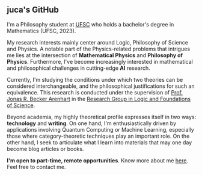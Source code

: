## juca's GitHub

I'm a Philosophy student at [UFSC](https://ufsc.br/) who holds a bachelor's degree in Mathematics (UFSC, 2023). 

My research interests mainly center around Logic, Philosophy of Science and Physics. A notable part of the Physics-related problems that intrigues me lies at the intersection of **Mathematical Physics** and **Philosophy of Physics**. Furthermore, I've become increasingly interested in mathematical and philosophical challenges in cutting-edge **AI** research.
 
Currently, I'm studying the conditions under which two theories can be considered interchangeable, and the philosophical justifications for such an equivalence. This research is conducted under the supervision of [Prof. Jonas R. Becker Arenhart](https://scholar.google.com/citations?user=INalU8cAAAAJ&hl=pt-BR) in the [Research Group in Logic and Foundations of Science](https://sites.google.com/view/logicandfoundationsofscience/home?authuser=0).

Beyond academia, my highly theoretical profile expresses itself in two ways: **technology** and **writing**. On one hand, I'm enthusiastically driven by applications involving Quantum Computing or Machine Learning, especially those where category-theoretic techniques play an important role. On the other hand, I seek to articulate what I learn into materials that may one day become blog articles or books.

**I'm open to part-time, remote opportunities**. Know more about me [here](https://jucazyn.github.io/). Feel free to contact me.
